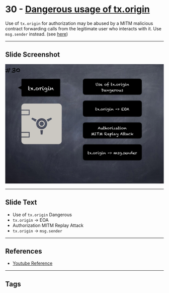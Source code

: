 # 30 - [Dangerous usage of tx.origin](Dangerous%20usage%20of%20tx.origin.md)
Use of `tx.origin` for authorization may be abused by a MITM malicious contract forwarding calls from the legitimate user who interacts with it. Use `msg.sender` instead. (see [here](https://swcregistry.io/docs/SWC-115))

___
## Slide Screenshot
![030.png](../../images/4.Pitfalls%20and%20Best%20Practices%20101/030.png)
___
## Slide Text
- Use of `tx.origin` Dangerous
- `tx.origin` -> EOA
- Authorization MITM Replay Attack
- `tx.origin` -> `msg.sender`
___
## References
- [Youtube Reference](https://youtu.be/fgXuHaZDenU?t=815)
___
## Tags